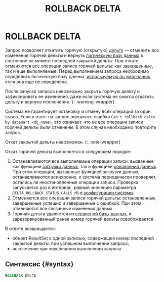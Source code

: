 ﻿---
layout: default
title: ROLLBACK DELTA
nav_order: 33
parent: Запросы SQL+
grand_parent: Справочная информация
has_children: false
has_toc: false
---

# ROLLBACK DELTA

Запрос позволяет откатить горячую (открытую) [дельту](../../../overview/main_concepts/delta/delta.md) — 
отменить все изменения горячей дельты и вернуть [логическую базу данных](../../../overview/main_concepts/logical_db/logical_db.md)
в состояние на момент последней закрытой дельты. При откате отменяются все операции записи горячей
дельты: как завершенные, так и еще выполняемые. Перед выполнением запроса необходимо определить логическую базу данных,
[используемую по умолчанию](../../../working_with_system/other_features/default_db_set-up/default_db_set-up.md),
если она еще не определена.

После запуска запроса невозможно закрыть горячую дельту и зафиксировать ее изменения, даже если 
система не смогла откатить дельту и вернула исключение.
{: .warning-wrapper}

Система не гарантирует остановку и отмену всех операций за один вызов. Если в ответ на запрос вернулась ошибка 
`Can't rollback delta by datamart <db_name>`, это означает, что не все операции записи горячей дельты были отменены. 
В этом случае необходимо повторить запрос.

Откат закрытой дельты невозможен.
{: .note-wrapper}

Откат горячей дельты выполняется в следующем порядке:
1. Останавливаются все выполняемые операции записи: вызванные как функцией 
   [загрузки данных](../../../working_with_system/data_upload/data_upload.md), так и функцией 
   [обновления данных](../../../working_with_system/data_update/data_update.md).
   <br>При этом операции, вызванные функцией загрузки данных, останавливаются асинхронно, и система периодически 
   проверяет, остались ли неостановленные операции записи. Проверка запускается раз в интервал, равный значению 
   параметра `DELTA_ROLLBACK_STATUS_CALLS_MS` в [конфигурации системы](../../../maintenance/configuration/system/system.md).
2. Отменяются все операции записи горячей дельты: остановленные, завершенные успешно и завершенные с ошибкой. 
   При этом отменяются все связанные изменения данных.
3. Горячая дельта удаляется из [сервисной базы данных](../../../overview/main_concepts/service_db/service_db.md),
   и зарезервированный ранее номер горячей дельты освобождается.

В ответе возвращается:
*   объект ResultSet c одной записью, содержащей номер последней закрытой дельты, при успешном выполнении 
    запроса;
*   исключение при неуспешном выполнении запроса.

## Синтаксис {#syntax}

```sql
ROLLBACK DELTA
```